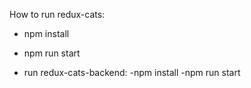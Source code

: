 How to run redux-cats:

- npm install
- npm run start

- run redux-cats-backend:
    -npm install
    -npm run start


